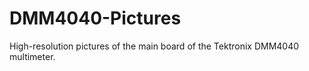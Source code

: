 # DMM4040-Pictures

High-resolution pictures of the main board of the Tektronix DMM4040 multimeter.
